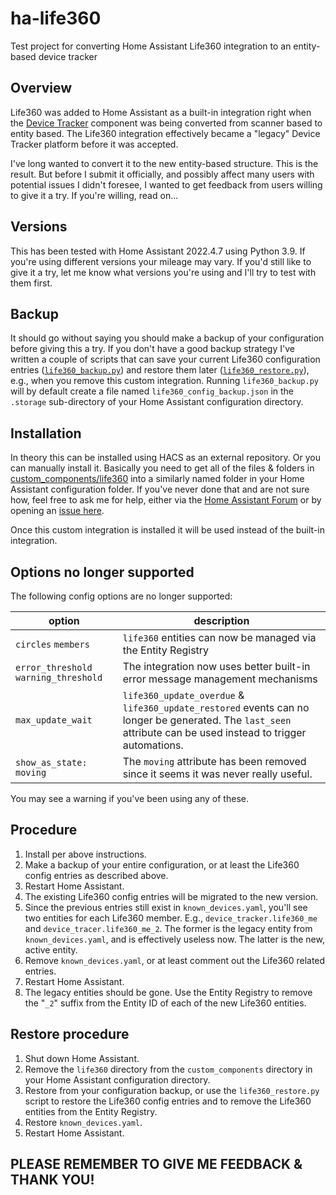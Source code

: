 # ha-life360
Test project for converting Home Assistant Life360 integration to an entity-based device tracker

## Overview

Life360 was added to Home Assistant as a built-in integration right when the
[Device Tracker](https://www.home-assistant.io/integrations/device_tracker) component was being converted
from scanner based to entity based. The Life360 integration effectively became a "legacy" Device Tracker
platform before it was accepted.

I've long wanted to convert it to the new entity-based structure. This is the result. But before I submit
it officially, and possibly affect many users with potential issues I didn't foresee, I wanted to get
feedback from users willing to give it a try. If you're willing, read on...

## Versions

This has been tested with Home Assistant 2022.4.7 using Python 3.9. If you're using different versions your
mileage may vary. If you'd still like to give it a try, let me know what versions you're using and I'll try
to test with them first.

## Backup

It should go without saying you should make a backup of your configuration before giving this a try. If
you don't have a good backup strategy I've written a couple of scripts that can save your current Life360
configuration entries ([`life360_backup.py`](custom_components/life360/life360_backup.py)) and restore them
later ([`life360_restore.py`](custom_components/life360/life360_restore.py)), e.g., when you remove this
custom integration. Running `life360_backup.py` will by default create a file named
`life360_config_backup.json` in the `.storage` sub-directory of your Home Assistant configuration directory.

## Installation

In theory this can be installed using HACS as an external repository. Or you can manually install it.
Basically you need to get all of the files & folders in [custom_components/life360](custom_components/life360)
into a similarly named folder in your Home Assistant configuration folder. If you've never done that and are
not sure how, feel free to ask me for help, either via the
[Home Assistant Forum](https://community.home-assistant.io/u/pnbruckner/summary) or by opening an
[issue here](https://github.com/pnbruckner/ha-life360/issues).

Once this custom integration is installed it will be used instead of the built-in integration.

## Options no longer supported

The following config options are no longer supported:

option | description
-| -
`circles` `members` | `life360` entities can now be managed via the Entity Registry
`error_threshold` `warning_threshold` | The integration now uses better built-in error message management mechanisms
`max_update_wait` | `life360_update_overdue` & `life360_update_restored` events can no longer be generated. The `last_seen` attribute can be used instead to trigger automations.
`show_as_state: moving` | The `moving` attribute has been removed since it seems it was never really useful.

You may see a warning if you've been using any of these.

## Procedure

1. Install per above instructions.
2. Make a backup of your entire configuration, or at least the Life360 config entries as described above.
3. Restart Home Assistant.
4. The existing Life360 config entries will be migrated to the new version.
6. Since the previous entries still exist in `known_devices.yaml`, you'll see two entities for each Life360 member. E.g., `device_tracker.life360_me` and `device_tracer.life360_me_2`. The former is the legacy entity from `known_devices.yaml`, and is effectively useless now. The latter is the new, active entity.
7. Remove `known_devices.yaml`, or at least comment out the Life360 related entries.
8. Restart Home Assistant.
9. The legacy entities should be gone. Use the Entity Registry to remove the "`_2`" suffix from the Entity ID of each of the new Life360 entities.

## Restore procedure

1. Shut down Home Assistant.
2. Remove the `life360` directory from the `custom_components` directory in your Home Assistant configuration directory.
3. Restore from your configuration backup, or use the `life360_restore.py` script to restore the Life360 config entries and to remove the Life360 entities from the Entity Registry.
4. Restore `known_devices.yaml`.
5. Restart Home Assistant.

## PLEASE REMEMBER TO GIVE ME FEEDBACK & THANK YOU!
